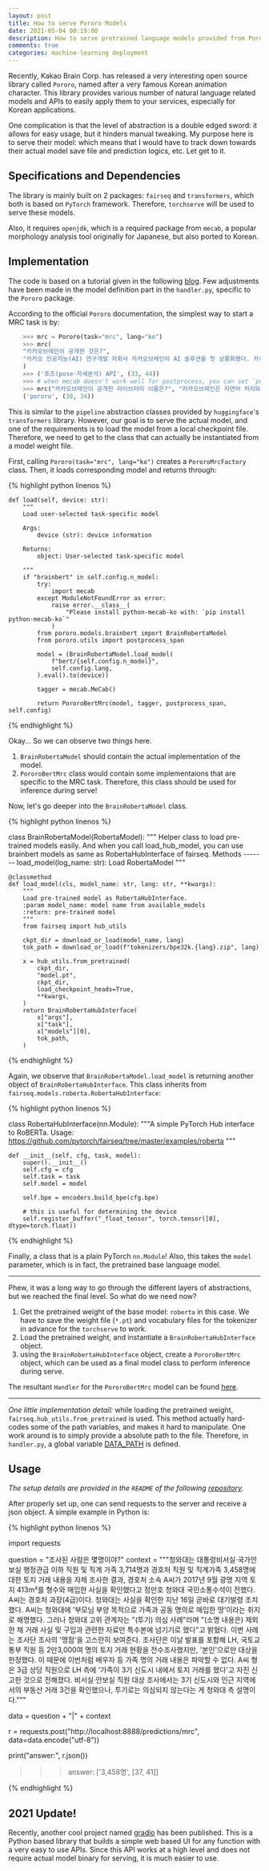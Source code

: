 ```yaml
---
layout: post
title: How to serve Pororo Models
date: 2021-05-04 00:19:00
description: How to serve pretrained language models provided from Pororo library by Kakao Brain Corp. with torchserve.
comments: true
categories: machine-learning deployment
---
```


Recently, Kakao Brain Corp. has released a very interesting open source library
called `Pororo`, named after a very famous Korean animation character. This
library provides various number of natural language related models and APIs to
easily apply them to your services, especially for Korean applications.

One complication is that the level of abstraction is a double edged sword:
it allows for easy usage, but it hinders manual tweaking. My purpose here is to
serve their model: which means that I would have to track down towards their
actual model save file and prediction logics, etc. Let get to it.

## Specifications and Dependencies

The library is mainly built on 2 packages: `fairseq` and `transformers`, which
both is based on `PyTorch` framework. Therefore, `torchserve` will be used to
serve these models.

Also, it requires `openjdk`, which is a required package from `mecab`, a popular
morphology analysis tool originally for Japanese, but also ported to Korean.

## Implementation

The code is based on a tutorial given in the following
[blog](https://towardsdatascience.com/serving-pytorch-models-with-torchserve-6b8e8cbdb632).
Few adjustments have been made in the model definition part in the `handler.py`,
specific to the `Pororo` package.


According to the official `Pororo` documentation, the simplest way to start a MRC
task is by:

```python
    >>> mrc = Pororo(task="mrc", lang="ko")
    >>> mrc(
    "카카오브레인이 공개한 것은?",
    "카카오 인공지능(AI) 연구개발 자회사 카카오브레인이 AI 솔루션을 첫 상품화했다. 카카오는 카카오브레인 '포즈(pose·자세분석) API'를 유료 공개한다고 24일 밝혔다. 카카오브레인이 AI 기술을 유료 API를 공개하는 것은 처음이다. 공개하자마자 외부 문의가 쇄도한다. 포즈는 AI 비전(VISION, 영상·화면분석) 분야 중 하나다. 카카오브레인 포즈 API는 이미지나 영상을 분석해 사람 자세를 추출하는 기능을 제공한다."
    )
    >>> ('포즈(pose·자세분석) API', (33, 44))
    >>> # when mecab doesn't work well for postprocess, you can set `postprocess` option as `False`
    >>> mrc("카카오브레인이 공개한 라이브러리 이름은?", "카카오브레인은 자연어 처리와 음성 관련 태스크를 쉽게 수행할 수 있도록 도와 주는 라이브러리 pororo를 공개하였습니다.", postprocess=False)
    ('pororo', (30, 34))
```


This is similar to the `pipeline` abstraction classes provided by `huggingface`'s
`transformers` library. However, our goal is to serve the actual model, and one
of the requirements is to load the model from a local checkpoint file. Therefore,
we need to get to the class that can actually be instantiated from a model weight
file.

First, calling `Pororo(task="mrc", lang="ko")` creates a `PororoMrcFactory` class.
Then, it loads corresponding model and returns through:

{% highlight python linenos %}

    def load(self, device: str):
        """
        Load user-selected task-specific model

        Args:
            device (str): device information

        Returns:
            object: User-selected task-specific model

        """
        if "brainbert" in self.config.n_model:
            try:
                import mecab
            except ModuleNotFoundError as error:
                raise error.__class__(
                    "Please install python-mecab-ko with: `pip install python-mecab-ko`"
                )
            from pororo.models.brainbert import BrainRobertaModel
            from pororo.utils import postprocess_span

            model = (BrainRobertaModel.load_model(
                f"bert/{self.config.n_model}",
                self.config.lang,
            ).eval().to(device))

            tagger = mecab.MeCab()

            return PororoBertMrc(model, tagger, postprocess_span, self.config)

{% endhighlight %}

Okay... So we can observe two things here.

1. `BrainRobertaModel` should contain the actual implementation of the model.
2. `PororoBertMrc` class would contain some implementaions that are specific to
   the MRC task. Therefore, this class should be used for inference during serve!

Now, let's go deeper into the `BrainRobertaModel` class.

{% highlight python linenos %}

class BrainRobertaModel(RobertaModel):
    """
    Helper class to load pre-trained models easily. And when you call load_hub_model,
    you can use brainbert models as same as RobertaHubInterface of fairseq.
    Methods
    -------
    load_model(log_name: str): Load RobertaModel
    """

    @classmethod
    def load_model(cls, model_name: str, lang: str, **kwargs):
        """
        Load pre-trained model as RobertaHubInterface.
        :param model_name: model name from available_models
        :return: pre-trained model
        """
        from fairseq import hub_utils

        ckpt_dir = download_or_load(model_name, lang)
        tok_path = download_or_load(f"tokenizers/bpe32k.{lang}.zip", lang)

        x = hub_utils.from_pretrained(
            ckpt_dir,
            "model.pt",
            ckpt_dir,
            load_checkpoint_heads=True,
            **kwargs,
        )
        return BrainRobertaHubInterface(
            x["args"],
            x["task"],
            x["models"][0],
            tok_path,
        )

{% endhighlight %}

Again, we observe that `BrainRobertaModel.load_model` is returning another object
of `BrainRobertaHubInterface`. This class inherits from
`fairseq.models.roberta.RobertaHubInterface`:

{% highlight python linenos %}

class RobertaHubInterface(nn.Module):
    """A simple PyTorch Hub interface to RoBERTa.
    Usage: https://github.com/pytorch/fairseq/tree/master/examples/roberta
    """

    def __init__(self, cfg, task, model):
        super().__init__()
        self.cfg = cfg
        self.task = task
        self.model = model

        self.bpe = encoders.build_bpe(cfg.bpe)

        # this is useful for determining the device
        self.register_buffer("_float_tensor", torch.tensor([0], dtype=torch.float))

{% endhighlight %}

Finally, a class that is a plain PyTorch `nn.Module`! Also, this takes the `model`
parameter, which is in fact, the pretrained base language model.

***

Phew, it was a long way to go through the different layers of abstractions, but
we reached the final level. So what do we need now?

1. Get the pretrained weight of the base model: `roberta` in this case. We have
   to save the weight file (`*.pt`) and vocabulary files for the tokenizer in
   advance for the `torchserve` to work.
2. Load the pretrained weight, and instantiate a `BrainRobertaHubInterface` object.
3. using the `BrainRobertaHubInterface` object, create a `PororoBertMrc` object,
   which can be used as a final model class to perform inference during serve.

The resultant `Handler` for the `PororoBertMrc` model can be found
[here](https://github.com/syncdoth/mrc_serve/blob/f95feea9c1a1715e7f84506de09e50ee82c1df36/handler.py#L23).

***

*One little implementation detail:* while loading the pretrained weight,
`fairseq.hub_utils.from_pretrained` is used. This method actually hard-codes some
of the path variables, and makes it hard to manipulate. One work around is to
simply provide a absolute path to the file. Therefore, in `handler.py`, a global
variable
[DATA_PATH](https://github.com/syncdoth/mrc_serve/blob/f95feea9c1a1715e7f84506de09e50ee82c1df36/handler.py#L21)
is defined.

## Usage

*The setup details are provided in the `README` of the following*
*[repository](https://www.github.com/syncdoth/mrc_serve).*

After properly set up, one can send requests to the server and receive a json
object. A simple example in Python is:

{% highlight python linenos %}

import requests

question = "조사된 사람은 몇명이야?"
context = """청와대는 대통령비서실·국가안보실 행정관급 이하 직원 및 직계 가족 3,714명과 경호처 직원
            및 직계가족 3,458명에 대한 토지 거래 내용을 자체 조사한 결과, 경호처 소속 A씨가 2017년
            9월 광명 지역 토지 413m²를 형수와 매입한 사실을 확인했다고 정만호 청와대 국민소통수석이
            전했다. A씨는 경호처 과장(4급)이다. 청와대는 사실을 확인한 지난 16일 곧바로 대기발령 조치했다.
            A씨는 청와대에 '부모님 부양 목적으로 가족과 공동 명의로 매입한 땅'이라는 취지로 해명했다.
            그러나 청와대 고위 관계자는 "(투기) 의심 사례"라며 "(소명 내용은) 제외한 채 거래 사실
            및 구입과 관련한 자료만 특수본에 넘기기로 했다"고 밝혔다. 이번 사례는 조사단 조사의 '맹점'을
            고스란히 보여준다. 조사단은 이날 발표를 포함해 LH, 국토교통부 직원 등 2만3,000여 명의
            토지 거래 현황을 전수조사했지만, '본인'으로만 대상을 한정했다. 이 때문에 이번처럼 배우자
            등 가족 명의 거래 내용은 파악할 수 없다. A씨 형은 3급 상당 직원으로 LH 측에 '가족이
            3기 신도시 내에서 토지 거래를 했다'고 자진 신고한 것으로 전해졌다. 비서실·안보실 직원 대상
            조사에서는 3기 신도시와 인근 지역에서의 부동산 거래 3건을 확인했으나, 투기로는 의심되지
            않는다는 게 청와대 측 설명이다."""

data = question + "|" + context

r = requests.post("http://localhost:8888/predictions/mrc", data=data.encode("utf-8"))

print("answer:", r.json())

>>> answer: ['3,458명', [37, 41]]

{% endhighlight %}

## 2021 Update!

Recently, another cool project named [gradio](https://www.gradio.app/) has been
published. This is a Python based library that builds a simple web based UI for
any function with a very easy to use APIs. Since this API works at a high level
and does not require actual model binary for serving, it is much easier to use.
